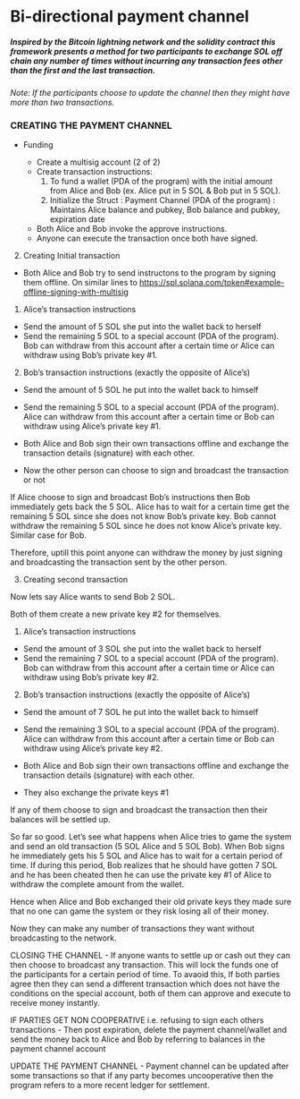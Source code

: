 # Bi-directional payment channel
##### Inspired by the Bitcoin lightning network and the solidity contract this framework presents a method for two participants to exchange SOL off chain any number of times without incurring any transaction fees other than the first and the last transaction.

*Note: If the participants choose to update the channel then they might have more than two transactions.* 

### CREATING THE PAYMENT CHANNEL

- Funding 

  - Create a multisig account (2 of 2)
  - Create transaction instructions:
    1) To fund a wallet (PDA of the program) with the initial amount from Alice and Bob (ex. Alice put in 5 SOL & Bob put in 5 SOL).
    2) Initialize the Struct : Payment Channel (PDA of the program) :  Maintains Alice balance and pubkey, Bob balance and pubkey, expiration date
  - Both Alice and Bob invoke the approve instructions.
  - Anyone can execute the transaction once both have signed.

2. Creating Initial transaction

- Both Alice and Bob try to send instructons to the program by signing them offline. On similar lines to https://spl.solana.com/token#example-offline-signing-with-multisig  
1) Alice’s transaction instructions
- Send the amount of 5 SOL she put into the wallet back to herself 
- Send the remaining 5 SOL to a special account (PDA of the program). Bob can withdraw from this account after a certain time or Alice can withdraw using Bob’s private key #1.
2) Bob’s transaction instructions (exactly the opposite of Alice’s)
- Send the amount of 5 SOL he put into the wallet back to himself
- Send the remaining 5 SOL to a special account (PDA of the program). Alice can withdraw from this account after a certain time or Bob can withdraw using Alice’s private key #1.

- Both Alice and Bob sign their own transactions offline and exchange the transaction details (signature) with each other.
- Now the other person can choose to sign and broadcast the transaction or not

If Alice choose to sign and broadcast Bob’s instructions then Bob immediately gets back the 5 SOL. Alice has to wait for a certain time get the remaining 5 SOL since she does not know Bob’s private key. Bob cannot withdraw the remaining 5 SOL since he does not know Alice’s private key. Similar case for Bob.

Therefore, uptill this point anyone can withdraw the money by just signing and broadcasting the transaction sent by the other person. 

3. Creating second transaction

Now lets say Alice wants to send Bob 2 SOL. 

Both of them create a new private key #2 for themselves. 

1) Alice’s transaction instructions
- Send the amount of 3 SOL she put into the wallet back to herself 
- Send the remaining 7 SOL to a special account (PDA of the program). Bob can withdraw from this account after a certain time or Alice can withdraw using Bob’s private key #2.
2) Bob’s transaction instructions (exactly the opposite of Alice’s)
- Send the amount of 7 SOL he put into the wallet back to himself
- Send the remaining 3 SOL to a special account (PDA of the program). Alice can withdraw from this account after a certain time or Bob can withdraw using Alice’s private key #2.

- Both Alice and Bob sign their own transactions offline and exchange the transaction details (signature) with each other.
- They also exchange the private keys #1

If any of them choose to sign and broadcast the transaction then their balances will be settled up. 

So far so good. Let’s see what happens when Alice tries to game the system and send an old transaction (5 SOL Alice and 5 SOL Bob). When Bob signs he immediately gets his 5 SOL and Alice has to wait for a certain period of time. If during this period, Bob realizes that he should have gotten 7 SOL and he has been cheated then he can use the private key #1 of Alice to withdraw the complete amount from the wallet. 

Hence when Alice and Bob exchanged their old private keys they made sure that no one can game the system or they risk losing all of their money. 

Now they can make any number of transactions they want without broadcasting to the network. 

CLOSING THE CHANNEL - If anyone wants to settle up or cash out they can then choose to broadcast any transaction. This will lock the funds one of the participants for a certain period of time. To avaoid this, If both parties agree then they can send a different transaction which does not have the conditions on the special account, both of them can approve and execute to receive money instantly. 


IF PARTIES GET NON COOPERATIVE i.e. refusing to sign each others transactions - Then post expiration, delete the payment channel/wallet and send the money back to Alice and Bob by referring to balances in the payment channel account

UPDATE THE PAYMENT CHANNEL - Payment channel can be updated after some transactions  so that if any party becomes uncooperative then the program refers to a more recent ledger for settlement. 
